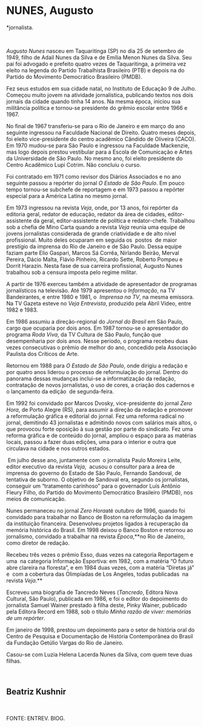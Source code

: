 NUNES, Augusto
==============

\*jornalista.

 

*Augusto Nunes* nasceu em Taquaritinga (SP) no dia 25 de setembro de
1949, filho de Adail Nunes da Silva e de Emília Menon Nunes da Silva.
Seu pai foi advogado e prefeito quatro vezes de Taquaritinga, a primeira
vez eleito na legenda do Partido Trabalhista Brasileiro (PTB) e depois
na do Partido do Movimento Democrático Brasileiro (PMDB).

Fez seus estudos em sua cidade natal, no Instituto de Educação 9 de
Julho. Começou muito jovem na atividade jornalística, publicando textos
nos dois jornais da cidade quando tinha 14 anos. Na mesma época, iniciou
sua militância política e tornou-se presidente do grêmio escolar entre
1966 e 1967.

No final de 1967 transferiu-se para o Rio de Janeiro e em março do ano
seguinte ingressou na Faculdade Nacional de Direito. Quatro meses
depois, foi eleito vice-presidente do centro acadêmico Cândido de
Oliveira (CACO). Em 1970 mudou-se para São Paulo e ingressou na
Faculdade Mackenzie, mas logo depois prestou vestibular para a Escola de
Comunicação e Artes da Universidade de São Paulo. No mesmo ano, foi
eleito presidente do Centro Acadêmico Lupi Cotrim. Não concluiu o curso.

Foi contratado em 1971 como revisor dos Diários Associados e no ano
seguinte passou a repórter do jornal *O Estado de São Paulo*. Em pouco
tempo tornou-se subchefe de reportagem e em 1973 passou a repórter
especial para a América Latina no mesmo jornal.

Em 1973 ingressou na revista *Veja*, onde, por 13 anos, foi repórter da
editoria geral, redator de educação, redator da área de cidades,
editor-assistente da geral, editor-assistente de política e
redator-chefe. Trabalhou sob a chefia de Mino Carta quando a revista
*Veja* reunia uma equipe de jovens jornalistas considerada de grande
criatividade e de alto nível profissional. Muito deles ocuparam em
seguida os  postos  de maior prestígio da imprensa do Rio de Janeiro e
de São Paulo. Dessa equipe faziam parte Elio Gaspari, Marcos Sá Corrêa,
Nirlando Beirão, Merval Pereira, Dácio Malta, Flávio Pinheiro, Ricardo
Sette, Roberto Pompeu e Dorrit Harazin. Nesta fase de sua carreira
profissional, Augusto Nunes trabalhou sob a censura imposta pelo regime
militar.

A partir de 1976 exerceu também a atividade de apresentador de programas
jornalísticos na televisão. Até 1979 apresentou o *Informação*, na TV
Bandeirantes, e entre 1980 e 1981, o  *Imprensa na TV*, na mesma
emissora.  Na TV Gazeta esteve no *Veja Entrevista*, produzido pela
Abril Vídeo, entre 1982 e 1983.

Em 1986 assumiu a direção-regional do *Jornal do Brasil* em São Paulo,
cargo que ocuparia por dois anos. Em 1987 tornou-se o apresentador do
programa *Roda Viva*, da TV Cultura de São Paulo, função que
desempenharia por dois anos. Nesse período, o programa recebeu duas
vezes consecutivas o prêmio de melhor do ano, concedido pela Associação
Paulista dos Críticos de Arte.

Retornou em 1988 para *O Estado de São Paulo*, onde dirigiu a redação e 
por quatro anos liderou o processo de reformulação do jornal. Dentro do
panorama dessas mudanças inclui-se a informatização da redação,
contratação de novos jornalistas, o uso de cores, a criação dos cadernos
e o lançamento da edição  de segunda-feira.

Em 1992 foi convidado por Marcos Dvosky, vice-presidente do jornal *Zero
Hora*, de Porto Alegre (RS), para assumir a direção da redação e
promover a reformulação gráfica e editorial do jornal. Fez uma reforma
radical no jornal, demitindo 43 jornalistas e admitindo novos com
salários mais altos, o que provocou forte oposição à sua gestão por
parte do sindicato. Fez uma reforma gráfica e de conteúdo do jornal,
ampliou o espaço para as matérias locais, passou a fazer duas edições,
uma para o interior e outra que circulava na cidade e nos outros
estados.

 Em julho desse ano, juntamente com  o jornalista Paulo Moreira Leite,
editor executivo da revista *Veja*,  acusou o consultor para a área de
imprensa do governo do Estado de São Paulo, Fernando Sandoval, de
tentativa de suborno. O objetivo de Sandoval era, segundo os
jornalistas, conseguir um “tratamento carinhoso” para o governador Luís
Antônio Fleury Filho, do Partido do Movimento Democrático Brasileiro
(PMDB), nos meios de comunicação.

Nunes permaneceu no jornal *Zero Hora*até outubro de 1996, quando foi
convidado para trabalhar no Banco de Boston na reformulação da imagem da
instituição financeira. Desenvolveu projetos ligados à recuperação da
memória histórica do Brasil. Em 1998 deixou o Banco Boston e retornou ao
jornalismo, convidado a trabalhar na revista *Época*,**no Rio de
Janeiro, como diretor de redação.

Recebeu três vezes o prêmio Esso, duas vezes na categoria Reportagem e
uma  na categoria Informação Esportiva: em 1982, com a matéria “O futuro
abre clareira na floresta”, e em 1984 duas vezes, com a matéria “Diretas
já” e  com a cobertura das Olimpíadas de Los Angeles, todas publicadas 
na revista *Veja*.**

Escreveu uma biografia de Tancredo Neves (*Tancredo*, Editora Nova
Cultural, São Paulo), publicada em 1986, e foi o editor do depoimento do
jornalista Samuel Wainer prestado à filha deste, Pinky Wainer, publicado
pela Editora Record em 1988, sob o título *Minha razão de viver:
memórias de um repórter*.

Em janeiro de 1998, prestou um depoimento para o setor de história oral
do Centro de Pesquisa e Documentação de História Contemporânea do Brasil
da Fundação Getúlio Vargas do Rio de Janeiro.  

Casou-se com Luzia Helena Lacerda Nunes da Silva, com quem teve duas
filhas.

 

Beatriz Kushnir
---------------

 

FONTE: ENTREV. BIOG.
